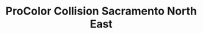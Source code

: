 ---
title: "ProColor Collision Sacramento North East"
url: /sacramento/procolor-collision-sacramento-north-east/
shop: car repair
---